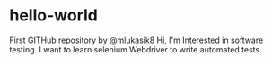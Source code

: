 # hello-world
First GITHub repository by @mlukasik8
Hi, I'm Interested in software testing. I want to learn selenium Webdriver to write automated tests.

